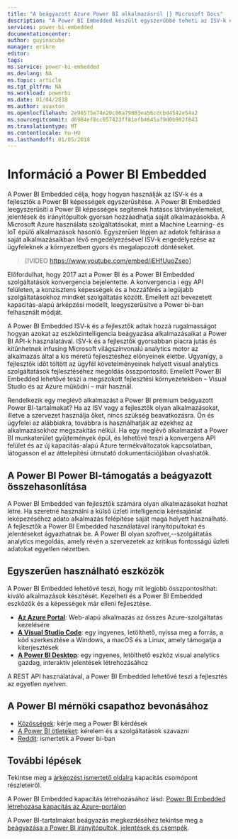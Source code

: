 ```yaml
---
title: "A beágyazott Azure Power BI alkalmazásról |} Microsoft Docs"
description: "A Power BI Embedded készült egyszerűbbé teheti az ISV-k és a fejlesztők használatát a Power BI képességeit, ezáltal hatásos látványelemeket, jelentések és irányítópultok gyorsan hozzáadhatja az alkalmazásokba."
services: power-bi-embedded
documentationcenter: 
author: guyinacube
manager: erikre
editor: 
tags: 
ms.service: power-bi-embedded
ms.devlang: NA
ms.topic: article
ms.tgt_pltfrm: NA
ms.workload: powerbi
ms.date: 01/04/2018
ms.author: asaxton
ms.openlocfilehash: 2e96575e74e20c80a79803ea56cdcbd4542e54a2
ms.sourcegitcommit: d6984ef8cc057423ff81efb4645af9d0b902f843
ms.translationtype: MT
ms.contentlocale: hu-HU
ms.lasthandoff: 01/05/2018
---
```

# <a name="about-power-bi-embedded"></a>Információ a Power BI Embedded

A Power BI Embedded célja, hogy hogyan használják az ISV-k és a fejlesztők a Power BI képességek egyszerűsítése. A Power BI Embedded leegyszerűsíti a Power BI képességek segítenek hatásos látványelemeket, jelentések és irányítópultok gyorsan hozzáadhatja saját alkalmazásokba. A Microsoft Azure használata szolgáltatásokat, mint a Machine Learning- és IoT épülő alkalmazások hasonló. Egyszerűen lépjen az adatok feltárása a saját alkalmazásaikban lévő engedélyezésével ISV-k engedélyezése az ügyfeleknek a környezetben gyors és megalapozott döntéseket.

> [!VIDEO https://www.youtube.com/embed/iEHfUuoZseo]

Előfordulhat, hogy 2017 azt a Power BI és a Power BI Embedded szolgáltatások konvergencia bejelentette. A konvergencia i egy API felületen, a konzisztens képességek és a hozzáférés a legújabb szolgáltatásokhoz mindkét szolgáltatás között. Emellett azt bevezetett kapacitás-alapú árképzési modellt, leegyszerűsítve a Power bi-ban felhasznált módját.

A Power BI Embedded ISV-k és a fejlesztők adtak hozzá rugalmasságot hogyan azokat az eszközintelligencia beágyazása alkalmazásaikat a Power BI API-k használatával. ISV-k és a fejlesztők gyorsabban piacra jutás és kitűnhetnek infusing Microsoft világszínvonalú analytics motor az alkalmazás által a kis méretű fejlesztéshez előnyeinek életbe. Ugyanígy, a fejlesztők időt töltött az ügyfél követelményeinek helyett visual analytics szolgáltatások fejlesztéséhez megoldás összpontosító. Emellett Power BI Embedded lehetővé teszi a megszokott fejlesztési környezetekben – Visual Studio és az Azure működni – már használ.

Rendelkezik egy meglévő alkalmazást a Power BI prémium beágyazott Power BI-tartalmakat? Ha az ISV vagy a fejlesztők olyan alkalmazásokat, illetve a szervezet használja őket, nincs szükség beavatkozásra. Ön és ügyfelei az alábbiakra, továbbra is használhatják az ezekhez az alkalmazásokhoz megszakítás nélkül. Ha egy meglévő alkalmazást a Power BI munkaterület gyűjtemények épül, és lehetővé teszi a konvergens API felület és az új kapacitás-alapú Azure termékváltozatok kapcsolatban, látogasson el az áttelepítési útmutató dokumentációjában olvashatók.

## <a name="comparing-power-bi-embedded-with-power-bi-premium"></a>A Power BI Power BI-támogatás a beágyazott összehasonlítása

A Power BI Embedded van fejlesztők számára olyan alkalmazásokat hozhat létre. Ha szeretné használni a külső üzleti intelligencia kérésajánlat leképezéséhez adato alkalmazás felépítése saját maga helyett használható. A fejlesztők a Power BI Embedded használatával irányítópultokat és jelentéseket ágyazhatnak be. A Power BI olyan szoftver,--szolgáltatás analytics megoldás, amely révén a szervezetek az kritikus fontosságú üzleti adatokat egyetlen nézetben.

## <a name="easy-to-use-tools"></a>Egyszerűen használható eszközök

A Power BI Embedded lehetővé teszi, hogy mit legjobb összpontosíthat: kiváló alkalmazások készítését. Kezelheti és a Power BI Embedded eszközök és a képességek már elleni fejlesztése.

* [**Az Azure Portal**](https://portal.azure.com/): Web-alapú alkalmazás az összes Azure-szolgáltatás kezelésére
* [**A Visual Studio Code**](https://code.visualstudio.com/docs): egy ingyenes, letölthető, nyissa meg a forrás, a kód szerkesztése a Windows, a macOS és a Linux, amely támogatja a kiterjesztések
* [**A Power BI Desktop**](https://powerbi.microsoft.com/desktop/): egy ingyenes, letölthető eszköz visual analytics gazdag, interaktív jelentések létrehozásához

A REST API használatával, a Power BI Embedded lehetővé teszi a fejlesztés az egyetlen nyelven.

## <a name="engage-with-the-power-bi-engineering-team"></a>A Power BI mérnöki csapathoz bevonásához

* [Közösségek](https://community.powerbi.com/): kérje meg a Power BI kérdések
* [A Power BI ötleteket](https://ideas.powerbi.com): kérelem és a szolgáltatások szavazni
* [Reddit](https://www.reddit.com/r/PowerBI/): ismertetik a Power bi-ban

## <a name="next-steps"></a>További lépések

Tekintse meg a [árképzést ismertető oldalra](https://azure.microsoft.com/pricing/details/power-bi-embedded/) kapacitás csomópont részleteiről.

A Power BI Embedded kapacitás létrehozásához lásd: [Power BI Embedded létrehozása kapacitás az Azure-portálon](create-capacity.md)

A Power BI-tartalmakat beágyazás megkezdéséhez tekintse meg a [beágyazása a Power BI irányítópultok, jelentések és csempék](https://powerbi.microsoft.com/documentation/powerbi-developer-embedding-content/).
